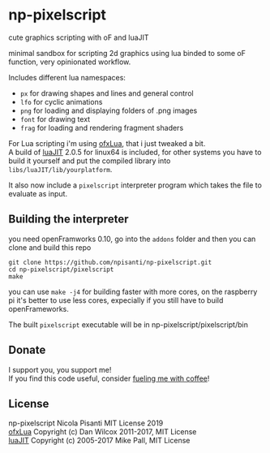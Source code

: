 np-pixelscript
=====================================
cute graphics scripting with oF and luaJIT

minimal sandbox for scripting 2d graphics using lua binded to some oF function, very opinionated workflow. 

Includes different lua namespaces:

- `px` for drawing shapes and lines and general control 
- `lfo` for cyclic animations 
- `png` for loading and displaying folders of .png images 
- `font` for drawing text
- `frag` for loading and rendering fragment shaders

For Lua scripting i'm using [ofxLua](https://github.com/danomatika/ofxLua), that i just tweaked a bit.    
A build of [luaJIT](http://luajit.org/) 2.0.5 for linux64 is included, for other systems you have to build it yourself and put the compiled library into `libs/luaJIT/lib/yourplatform`.

It also now include a `pixelscript` interpreter program which takes the file to evaluate as input.

Building the interpreter
------------ 
you need openFramworks 0.10, go into the `addons` folder and then you can clone and build this repo
```console
git clone https://github.com/npisanti/np-pixelscript.git
cd np-pixelscript/pixelscript
make

```
you can use `make -j4` for building faster with more cores, on the raspberry pi it's better to use less cores, expecially if you still have to build openFrameworks. 

The built `pixelscript` executable will be in np-pixelscript/pixelscript/bin


Donate
------------ 
I support you, you support me!    
If you find this code useful, consider [fueling me with coffee](https://ko-fi.com/npisanti)!

License
------------
np-pixelscript Nicola Pisanti MIT License 2019   
[ofxLua](https://github.com/danomatika/ofxLua) Copyright (c) Dan Wilcox 2011-2017, MIT License   
[luaJIT](http://luajit.org/) Copyright (c) 2005-2017 Mike Pall, MIT License
